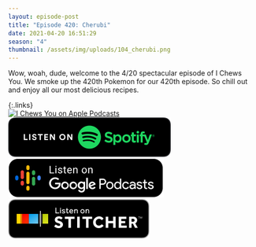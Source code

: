 ```yaml
---
layout: episode-post
title: "Episode 420: Cherubi"
date: 2021-04-20 16:51:29
season: "4"
thumbnail: /assets/img/uploads/104_cherubi.png
---
```

Wow, woah, dude, welcome to the 4/20 spectacular episode of I Chews You. We smoke up the 420th Pokemon for our 420th episode. So chill out and enjoy all our most delicious recipes.

{:.links}  
[![I Chews You on Apple Podcasts](https://linkmaker.itunes.apple.com/en-us/badge-lrg.svg?releaseDate=2019-04-16T00:00:00Z&kind=podcast&bubble=podcasts)](https://podcasts.apple.com/us/podcast/420-cherubi/id1455409177?i=1000517899879)  [![I Chews You on Spotify](/assets/img/uploads/spotify-badge-button.svg)](https://open.spotify.com/episode/1gBJNqoCwjUavtGUxTqLLn?si=rslGog8kQsqsFWFy8NXqDg)  [![I Chews You on Google Podcasts](/assets/img/uploads/google-podcasts-badge-button.svg)](https://podcasts.google.com/feed/aHR0cHM6Ly9pY2hld3N5b3UubGlic3luLmNvbS9yc3M/episode/MGMzMTI1YzctYjZkNS00ZDVkLWI1ZWEtMTllMjljMzBlYmQx?sa=X&ved=0CA0QkfYCahcKEwjYtL6Sw5DwAhUAAAAAHQAAAAAQAQ)  [![I Chews You on Stitcher](/assets/img/uploads/stitcher-badge-button.svg)](https://www.stitcher.com/s?eid=83319042)